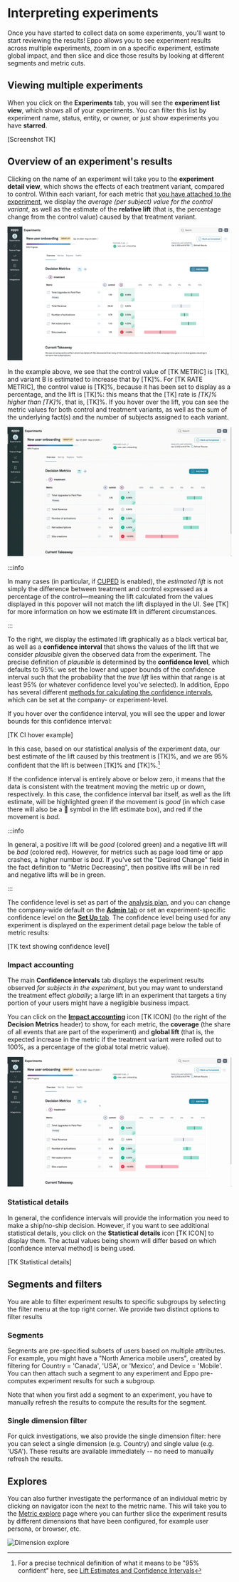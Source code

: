 # Interpreting experiments

Once you have started to collect data on some experiments, you'll want to start
reviewing the results! Eppo allows you to see experiment results across multiple
experiments, zoom in on a specific experiment, estimate global impact, and then
slice and dice those results by looking at different segments and metric cuts.

## Viewing multiple experiments

When you click on the **Experiments** tab, you will see the **experiment list
view**, which shows all of your experiments. You can filter this list by
experiment name, status, entity, or owner, or just show experiments you have
**starred**.

[Screenshot TK]

## Overview of an experiment's results

Clicking on the name of an experiment will take you to the **experiment detail
view**, which shows the effects of each treatment variant, compared to control.
Within each variant, for each metric that [you have attached to the
experiment](../building-experiments/experiments/adding-metrics-to-experiment.md),
we display the _average (per subject) value for the control variant_, as well as
the estimate of the **relative lift** (that is, the percentage change from the
control value) caused by that treatment variant.

![Experiment overview](../../../static/img/building-experiments/experiment-overview.png)

In the example above, we see that the control value of [TK METRIC] is [TK], and
variant B is estimated to increase that by [TK]%. For [TK RATE METRIC], the
control value is [TK]%, because it has been set to display as a percentage, and
the lift is [TK]%: this means that the [TK] rate is *[TK]% higher than [TK]%*,
that is, [TK]%. If you hover over the lift, you can see the metric values for
both control and treatment variants, as well as the sum of the underlying
fact(s) and the number of subjects assigned to each variant.

![Metric hover](../../../static/img/building-experiments/metric-hover.gif)

:::info

In many cases (in particular, if [CUPED](./cuped) is enabled), the *estimated
lift* is not simply the difference between treatment and control expressed as a
percentage of the control—meaning the lift calculated from the values displayed
in this popover will not match the lift displayed in the UI. See [TK] for more
information on how we estimate lift in different circumstances.

:::

To the right, we display the estimated lift graphically as a black vertical bar,
as well as a **confidence interval** that shows the values of the lift that we
consider *plausible* given the observed data from the experiment. The precise
definition of *plausible* is determined by the **confidence level**, which
defaults to 95%: we set the lower and upper bounds of the confidence interval
such that the probability that the *true lift* lies within that range is at
least 95% (or whatever confidence level you've selected). In addition, Eppo has
several different
[methods for calculating the confidence intervals](confidence-intervals.md),
which can be set at the company- or experiment-level.

If you hover over the confidence interval, you will see the upper and lower
bounds for this confidence interval:

[TK CI hover example]

In this case, based on our statistical analysis of the experiment data, our best estimate of the lift
caused by this treatment is [TK]%, and we are 95% confident that the lift is between [TK]% and
[TK]%.[^1]

[^1]: For a precise technical definition of what it means to be "95% confident" here, see
[Lift Estimates and Confidence Intervals](./confidence-intervals.md)

If the confidence interval is entirely above or below zero, it means that the
data is consistent with the treatment moving the metric up or down,
respectively. In this case, the confidence interval bar itself, as well as the
lift estimate, will be highlighted <span class="positive-change-green-bg">green</span>
if the movement is *good* (in which case there will also be a
🎉 symbol in the lift estimate box), and <span class="negative-change-red-bg">red</span>
if the movement is *bad*.

:::info

In general, a positive lift will be *good* (colored green) and a
negative lift will be *bad* (colored red). However, for metrics such as page
load time or app crashes, a higher number is *bad*. If you've set the "Desired
Change" field in the fact definition to "Metric Decreasing", then positive lifts
will be in <span class="negative-change-red-bg">red</span> and negative lifts
will be in <span class="positive-change-green-bg">green</span>.

:::

The confidence level is set as part of the [analysis plan](analysis-plans.md),
and you can change the company-wide default on the
[**Admin** tab](../../administration/setting-statistical-analysis-plan-defaults.md)
or set an experiment-specific confidence level on the
[**Set Up** tab](../building-experiments/experiments/creating-experiments.md).
The confidence level being used for any experiment is displayed on the experiment
detail page below the table of metric results:

[TK text showing confidence level]

### Impact accounting

The main **Confidence intervals** tab displays the experiment results observed
*for subjects in the experiment*, but you may want to understand the treatment
effect *globally*; a large lift in an experiment that targets a tiny portion of
your users might have a negligible business impact.

You can click on the [**Impact accounting**](global-lift.md) icon [TK ICON] (to
the right of the **Decision Metrics** header) to show, for each metric, the
**coverage** (the share of all events that are part of the experiment) and
**global lift** (that is, the expected increase in the metric if the treatment
variant were rolled out to 100%, as a percentage of the global total metric
value).

![Toggle global lift](../../../static/img/building-experiments/toggle-global-lift.gif)

### Statistical details

In general, the confidence intervals will provide the information you need to
make a ship/no-ship decision. However, if you want to see additional statistical
details, you click on the **Statistical details** icon [TK ICON] to display
them. The actual values being shown will differ based on which [confidence
interval method] is being used.

[TK Statistical details]

## Segments and filters

You are able to filter experiment results to specific subgroups by selecting the filter menu at the top right corner. We provide two distinct options to filter results

### Segments

Segments are pre-specified subsets of users based on multiple attributes. For example, you might have a "North America mobile users", created by filtering for Country = 'Canada', 'USA', or 'Mexico', and Device = 'Mobile'. You can then attach such a segment to any experiment and Eppo pre-computes experiment results for such a subgroup.

Note that when you first add a segment to an experiment, you have to manually refresh the results to compute the results for the segment.

### Single dimension filter

For quick investigations, we also provide the single dimension filter: here you can select a single dimension (e.g. Country) and single value (e.g. 'USA'). These results are available immediately -- no need to manually refresh the results.

## Explores

You can also further investigate the performance of an individual metric by clicking on navigator icon the next to the metric name. This will take you to the [Metric explore](./exploring-metrics.md) page where you can further slice the experiment results by different dimensions that have been configured, for example user persona, or browser, etc.

![Dimension explore](../../../static/img/building-experiments/dimension-explore.gif)



